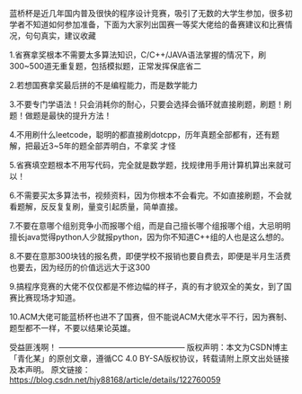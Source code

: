 蓝桥杯是近几年国内普及很快的程序设计竞赛，吸引了无数的大学生参加，很多初学者不知道如何参加准备，下面为大家列出国赛一等奖大佬给的备赛建议和比赛情况，句句真实，建议收藏

1.省赛拿奖根本不需要太多算法知识，C/C++/JAVA语法掌握的情况下，刷300~500道无重复题，包括模拟题，正常发挥保底省二

2.若想国赛拿奖最后拼的不是编程能力，而是数学能力

3.不要专门学语法！只会消耗你的耐心，只要会选择会循环就直接刷题，刷题！刷题！做题是最快的提升方法！

4.不用刷什么leetcode，聪明的都直接刷dotcpp，历年真题全部都有，还有题解，把最近3~5年的题全部弄明白，不拿奖 才怪

5.省赛填空题根本不用写代码，完全就是数学题，找规律用手用计算机算出来就可以！

6.不需要买太多算法书，视频资料，因为你根本不会看完。不如直接刷题，不会就看题解，反反复复刷，量变引起质量，简单直接。

7.不要在意哪个组别竞争小而报哪个组，而是自己擅长哪个组报哪个组，大忌明明擅长java觉得python人少就报python，因为你不知道C++组的人也是这么想的。

8.不要在意那300块钱的报名费，即便学校不报销也要自费去，即便是半月生活费也要去，因为经历的价值远远大于这300

9.搞程序竞赛的大佬不仅仅都是不修边幅的样子，真的有才貌双全的美女，到了国赛比赛现场才知道。

10.ACM大佬可能蓝桥杯也进不了国赛，但不能说ACM大佬水平不行，因为赛制、题型都不一样，不要以结果论英雄。

受益匪浅啊！
————————————————
版权声明：本文为CSDN博主「青化某」的原创文章，遵循CC 4.0 BY-SA版权协议，转载请附上原文出处链接及本声明。
原文链接：https://blog.csdn.net/hjy88168/article/details/122760059